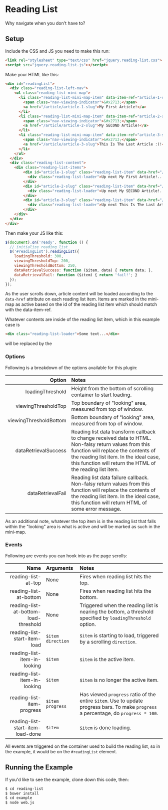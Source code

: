 # Reading List

Why navigate when you don't have to?

## Setup

Include the CSS and JS you need to make this run:
```html
<link rel="stylesheet" type="text/css" href="jquery.reading-list.css">
<script src="jquery.reading-list.js"></script>
```

Make your HTML like this:
```html
<div id="readingList">
  <div class="reading-list-left-nav">
    <ul class="reading-list-mini-map">
      <li class="reading-list-mini-map-item" data-item-ref="article-1-slug">
        <span class="nav-viewing-indicator">&#x2713;</span>
        <a href="/article/article-1-slug">My First Article!</a>
      </li>
      <li class="reading-list-mini-map-item" data-item-ref="article-2-slug">
        <span class="nav-viewing-indicator">&#x2713;</span>
        <a href="/article/article-2-slug">My SECOND Article!</a>
      </li>
      <li class="reading-list-mini-map-item" data-item-ref="article-3-slug">
        <span class="nav-viewing-indicator">&#x2713;</span>
        <a href="/article/article-3-slug">This Is The Last Article :(!</a>
      </li>
    </ul>
  </div>
  <div class="reading-list-content">
    <div class="reading-list-items">
        <div id="article-1-slug" class="reading-list-item" data-href="/article/article-1-slug">
          <div class="reading-list-loader">Up next My First Article!...</div>
        </div>
        <div id="article-2-slug" class="reading-list-item" data-href="/article/article-2-slug">
          <div class="reading-list-loader">Up next My SECOND Article!...</div>
        </div>
        <div id="article-3-slug" class="reading-list-item" data-href="/article/article-3-slug">
          <div class="reading-list-loader">Up next This Is The Last Article :(!...</div>
        </div>
    </div>
  </div>
</div>
```

Then make your JS like this:
```javascript
$(document).on('ready', function () {
  // initialize reading list
  $('#readingList').readingList({
    loadingThreshold: 300,
    viewingThresholdTop: 200,
    viewingThresholdBottom: 250,
    dataRetrievalSuccess: function ($item, data) { return data; },
    dataRetrievalFail: function ($item) { return 'fail!'; }
  });
});
```

As the user scrolls down, article content will be loaded according to the ```data-href```
attribute on each reading list item. Items are marked in the mini-map as active
based on the id of the reading list item which should match with the data-item-ref.

Whatever contents are inside of the reading list item, which in this example case is
```html
<div class="reading-list-loader">Some text...</div>
```
will be replaced by the

### Options
Following is a breakdown of the options available for this plugin:

| Option | Notes |
|--------:|:-------|
| loadingThreshold | Height from the bottom of scrolling container to start loading. |
| viewingThresholdTop | Top boundary of "looking" area, measured from top of window. |
| viewingThresholdBottom | Bottom boundary of "looking" area, measured from top of window. |
| dataRetrievalSuccess | Reading list data transform callback to change received data to HTML. Non-falsy return values from this function will replace the contents of the reading list item. In the ideal case, this function will return the HTML of the reading list item. |
| dataRetrievalFail | Reading list data failure callback. Non-falsy return values from this function will replace the contents of the reading list item. In the ideal case, this function will return HTML of some error message. |

As an additional note, whatever the top item is in the reading list that falls within
the "looking" area is what is active and will be marked as such in the mini-map.

### Events
Following are events you can hook into as the page scrolls:

| Name | Arguments | Notes |
|-----:|:----------|:------|
| reading-list-at-top | None | Fires when reading list hits the top. |
| reading-list-at-bottom | None | Fires when reading list hits the bottom. |
| reading-list-at-bottom-load-threshold | None | Triggered when the reading list is nearing the bottom, a threshold specified by ```loadingThreshold``` option. |
| reading-list-start-item-load | ```$item``` ```direction``` | ```$item``` is starting to load, triggered by a scrolling ```direction```. |
| reading-list-item-in-looking | ```$item``` | ```$item``` is the active item. |
| reading-list-item-in-looking | ```$item``` | ```$item``` is no longer the active item. |
| reading-list-item-progress | ```$item``` ```progress``` | Has viewed ```progress``` ratio of the entire ```$item```. Use to update progress bars. To make ```progress``` a percentage, do ```progress * 100```.  |
| reading-list-start-item-load-done | ```$item``` | ```$item``` is done loading. |

All events are triggered on the container used to build the reading list, so in the example, it would be on the ```#readingList``` element.

## Running the Example
If you'd like to see the example, clone down this code, then:
```bash
$ cd reading-list
$ bower install
$ cd example
$ node web.js
```
